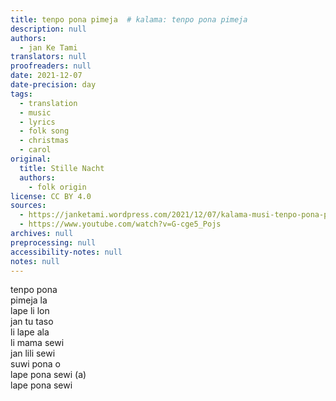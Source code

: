 ```yaml
---
title: tenpo pona pimeja  # kalama: tenpo pona pimeja
description: null
authors:
  - jan Ke Tami
translators: null
proofreaders: null
date: 2021-12-07
date-precision: day
tags:
  - translation
  - music
  - lyrics
  - folk song
  - christmas
  - carol
original:
  title: Stille Nacht
  authors:
    - folk origin
license: CC BY 4.0
sources:
  - https://janketami.wordpress.com/2021/12/07/kalama-musi-tenpo-pona-pimeja/
  - https://www.youtube.com/watch?v=G-cge5_Pojs
archives: null
preprocessing: null
accessibility-notes: null
notes: null
---
```


tenpo pona  \
pimeja la  \
lape li lon  \
jan tu taso  \
li lape ala  \
li mama sewi  \
jan lili sewi  \
suwi pona o  \
lape pona sewi (a)  \
lape pona sewi
